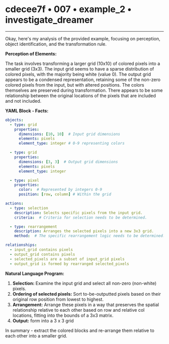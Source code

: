 # cdecee7f • 007 • example_2 • investigate_dreamer

---
Okay, here's my analysis of the provided example, focusing on perception, object identification, and the transformation rule.

**Perception of Elements:**

The task involves transforming a larger grid (10x10) of colored pixels into a smaller grid (3x3). The input grid seems to have a sparse distribution of colored pixels, with the majority being white (value 0). The output grid appears to be a condensed representation, retaining some of the non-zero colored pixels from the input, but with altered positions. The colors themselves are preserved during transformation. There appears to be some relationship between the original locations of the pixels that are included and not included.

**YAML Block - Facts:**



```yaml
objects:
  - type: grid
    properties:
      dimensions: [10, 10]  # Input grid dimensions
      elements: pixels
      element_type: integer # 0-9 representing colors

  - type: grid
    properties:
      dimensions: [3, 3]  # Output grid dimensions
      elements: pixels
      element_type: integer

  - type: pixel
    properties:
      color:  # Represented by integers 0-9
      position: [row, column] # Within the grid

actions:
  - type: selection
    description: Selects specific pixels from the input grid.
    criteria:  # Criteria for selection needs to be determined.

  - type: rearrangement
    description: Arranges the selected pixels into a new 3x3 grid.
    method:  # The specific rearrangement logic needs to be determined.

relationships:
  - input_grid contains pixels
  - output_grid contains pixels
  - selected_pixels are a subset of input_grid pixels
  - output_grid is formed by rearranged selected_pixels

```



**Natural Language Program:**

1. **Selection:** Examine the input grid and select all non-zero (non-white) pixels.
2. **Ordering of selected pixels:** Sort to-be-outputted pixels based on their original row position from lowest to highest.
3.  **Arrangement:** Arrange these pixels in a way that preserves the spatial relationship relative to each other based on row and relative col locations, fitting into the bounds of a 3x3 matrix.
4. **Output:** form into a 3 x 3 grid

In summary - extract the colored blocks and re-arrange them relative to each other into a smaller grid.

